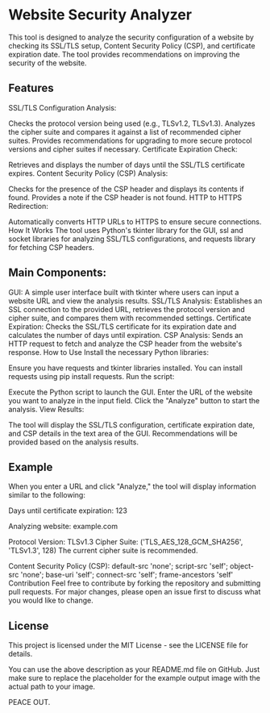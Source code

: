 # Website Security Analyzer
This tool is designed to analyze the security configuration of a website by checking its SSL/TLS setup, Content Security Policy (CSP), and certificate expiration date. The tool provides recommendations on improving the security of the website.

## Features
SSL/TLS Configuration Analysis:

Checks the protocol version being used (e.g., TLSv1.2, TLSv1.3).
Analyzes the cipher suite and compares it against a list of recommended cipher suites.
Provides recommendations for upgrading to more secure protocol versions and cipher suites if necessary.
Certificate Expiration Check:

Retrieves and displays the number of days until the SSL/TLS certificate expires.
Content Security Policy (CSP) Analysis:

Checks for the presence of the CSP header and displays its contents if found.
Provides a note if the CSP header is not found.
HTTP to HTTPS Redirection:

Automatically converts HTTP URLs to HTTPS to ensure secure connections.
How It Works
The tool uses Python's tkinter library for the GUI, ssl and socket libraries for analyzing SSL/TLS configurations, and requests library for fetching CSP headers.

## Main Components:
GUI: A simple user interface built with tkinter where users can input a website URL and view the analysis results.
SSL/TLS Analysis: Establishes an SSL connection to the provided URL, retrieves the protocol version and cipher suite, and compares them with recommended settings.
Certificate Expiration: Checks the SSL/TLS certificate for its expiration date and calculates the number of days until expiration.
CSP Analysis: Sends an HTTP request to fetch and analyze the CSP header from the website's response.
How to Use
Install the necessary Python libraries:

Ensure you have requests and tkinter libraries installed. You can install requests using pip install requests.
Run the script:

Execute the Python script to launch the GUI.
Enter the URL of the website you want to analyze in the input field.
Click the "Analyze" button to start the analysis.
View Results:

The tool will display the SSL/TLS configuration, certificate expiration date, and CSP details in the text area of the GUI.
Recommendations will be provided based on the analysis results.
## Example

When you enter a URL and click "Analyze," the tool will display information similar to the following:


Days until certificate expiration: 123

Analyzing website: example.com

Protocol Version: TLSv1.3
Cipher Suite: ('TLS_AES_128_GCM_SHA256', 'TLSv1.3', 128)
The current cipher suite is recommended.

Content Security Policy (CSP): default-src 'none'; script-src 'self'; object-src 'none'; base-uri 'self'; connect-src 'self'; frame-ancestors 'self'
Contribution
Feel free to contribute by forking the repository and submitting pull requests. For major changes, please open an issue first to discuss what you would like to change.

## License
This project is licensed under the MIT License - see the LICENSE file for details.

You can use the above description as your README.md file on GitHub. Just make sure to replace the placeholder for the example output image with the actual path to your image.


PEACE OUT.




